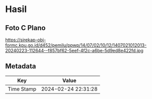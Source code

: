 # Hasil

## Foto C Plano

https://sirekap-obj-formc.kpu.go.id/d452/pemilu/ppwp/14/07/02/10/12/1407021012013-20240223-112644--f857bf62-5eef-4f2c-a6be-5d9ed8e422fd.jpg


## Metadata

| Key        | Value               |
| ---------- | ------------------- |
| Time Stamp | 2024-02-24 22:31:28 |



